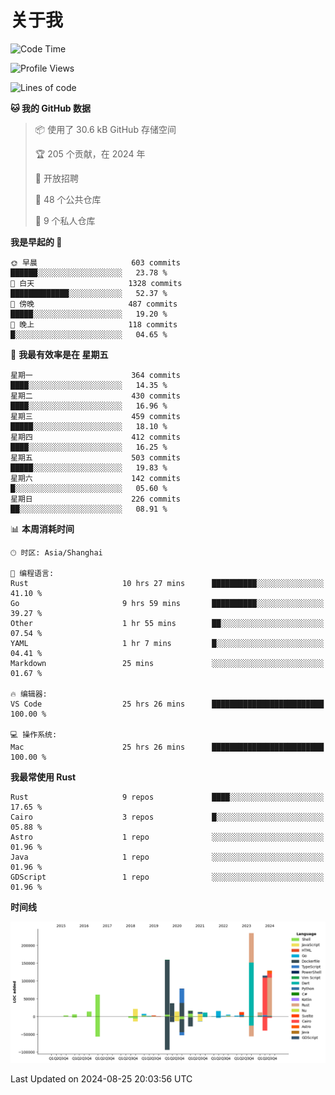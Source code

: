 # 关于我

<!--START_SECTION:waka-->
![Code Time](http://img.shields.io/badge/Code%20Time-3%2C087%20hrs%204%20mins-blue)

![Profile Views](http://img.shields.io/badge/%E4%B8%AA%E4%BA%BA%E8%B5%84%E6%96%99%E8%A7%82%E7%9C%8B%E6%AC%A1%E6%95%B0-0-blue)

![Lines of code](https://img.shields.io/badge/%E4%BB%8E%E3%80%8CHello%20World%E3%80%8D%E8%B5%B7%E6%88%91%E5%B7%B2%E7%BB%8F%E5%86%99%E4%BA%86-972.4%20thousand%20%E8%A1%8C%E4%BB%A3%E7%A0%81-blue)

**🐱 我的 GitHub 数据** 

> 📦  使用了 30.6 kB GitHub 存储空间 
 > 
> 🏆 205 个贡献，在 2024 年
 > 
> 💼 开放招聘
 > 
> 📜 48 个公共仓库 
 > 
> 🔑 9 个私人仓库 
 > 
**我是早起的 🐤** 

```text
🌞 早晨                     603 commits         ██████░░░░░░░░░░░░░░░░░░░   23.78 % 
🌆 白天                     1328 commits        █████████████░░░░░░░░░░░░   52.37 % 
🌃 傍晚                     487 commits         █████░░░░░░░░░░░░░░░░░░░░   19.20 % 
🌙 晚上                     118 commits         █░░░░░░░░░░░░░░░░░░░░░░░░   04.65 % 
```
📅 **我最有效率是在 星期五** 

```text
星期一                      364 commits         ████░░░░░░░░░░░░░░░░░░░░░   14.35 % 
星期二                      430 commits         ████░░░░░░░░░░░░░░░░░░░░░   16.96 % 
星期三                      459 commits         █████░░░░░░░░░░░░░░░░░░░░   18.10 % 
星期四                      412 commits         ████░░░░░░░░░░░░░░░░░░░░░   16.25 % 
星期五                      503 commits         █████░░░░░░░░░░░░░░░░░░░░   19.83 % 
星期六                      142 commits         █░░░░░░░░░░░░░░░░░░░░░░░░   05.60 % 
星期日                      226 commits         ██░░░░░░░░░░░░░░░░░░░░░░░   08.91 % 
```


📊 **本周消耗时间** 

```text
🕑︎ 时区: Asia/Shanghai

💬 编程语言: 
Rust                     10 hrs 27 mins      ██████████░░░░░░░░░░░░░░░   41.10 % 
Go                       9 hrs 59 mins       ██████████░░░░░░░░░░░░░░░   39.27 % 
Other                    1 hr 55 mins        ██░░░░░░░░░░░░░░░░░░░░░░░   07.54 % 
YAML                     1 hr 7 mins         █░░░░░░░░░░░░░░░░░░░░░░░░   04.41 % 
Markdown                 25 mins             ░░░░░░░░░░░░░░░░░░░░░░░░░   01.67 % 

🔥 编辑器: 
VS Code                  25 hrs 26 mins      █████████████████████████   100.00 % 

💻 操作系统: 
Mac                      25 hrs 26 mins      █████████████████████████   100.00 % 
```

**我最常使用 Rust** 

```text
Rust                     9 repos             ████░░░░░░░░░░░░░░░░░░░░░   17.65 % 
Cairo                    3 repos             █░░░░░░░░░░░░░░░░░░░░░░░░   05.88 % 
Astro                    1 repo              ░░░░░░░░░░░░░░░░░░░░░░░░░   01.96 % 
Java                     1 repo              ░░░░░░░░░░░░░░░░░░░░░░░░░   01.96 % 
GDScript                 1 repo              ░░░░░░░░░░░░░░░░░░░░░░░░░   01.96 % 
```



**时间线**

![Lines of Code chart](https://raw.githubusercontent.com/catusax/catusax/master/assets/bar_graph.png)


 Last Updated on 2024-08-25 20:03:56 UTC
<!--END_SECTION:waka-->

